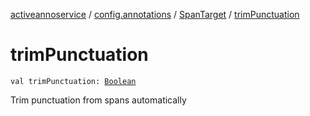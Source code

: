 [activeannoservice](../../index.md) / [config.annotations](../index.md) / [SpanTarget](index.md) / [trimPunctuation](./trim-punctuation.md)

# trimPunctuation

`val trimPunctuation: `[`Boolean`](https://kotlinlang.org/api/latest/jvm/stdlib/kotlin/-boolean/index.html)

Trim punctuation from spans automatically

